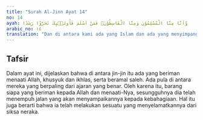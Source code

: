 ```yaml
---
title: "Surah Al-Jinn Ayat 14"
no: 14
ayah: وَّاَنَّا مِنَّا الْمُسْلِمُوْنَ وَمِنَّا الْقَاسِطُوْنَۗ فَمَنْ اَسْلَمَ فَاُولٰۤىِٕكَ تَحَرَّوْا رَشَدًا 
arabic_no: ١٤
translation: "Dan di antara kami ada yang Islam dan ada yang menyimpang dari kebenaran. Siapa yang Islam, maka mereka itu telah memilih jalan yang lurus. "
---
```


## Tafsir

Dalam ayat ini, dijelaskan bahwa di antara jin-jin itu ada yang beriman menaati Allah, khusyuk dan ikhlas, serta beramal saleh. Ada pula di antara mereka yang berpaling dari ajaran yang benar. Oleh karena itu, barang siapa yang beriman kepada Allah dan menaati-Nya, sesungguhnya dia telah menempuh jalan yang akan menyampaikannya kepada kebahagiaan. Hal itu juga berarti bahwa ia telah melakukan sesuatu yang menyelamatkannya dari siksa neraka.